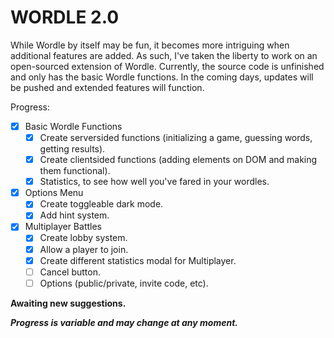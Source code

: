 # WORDLE 2.0

While Wordle by itself may be fun, it becomes more intriguing when additional features are added. As such, I've taken the liberty to work on an open-sourced extension of Wordle.
Currently, the source code is unfinished and only has the basic Wordle functions. In the coming days, updates will be pushed and extended features will function.

Progress:
- [x] Basic Wordle Functions
    - [x] Create serversided functions (initializing a game, guessing words, getting results).
    - [x] Create clientsided functions (adding elements on DOM and making them functional).
    - [x] Statistics, to see how well you've fared in your wordles.
- [x] Options Menu
    - [x] Create toggleable dark mode.
    - [x] Add hint system. 
- [x] Multiplayer Battles
    - [x] Create lobby system.
    - [x] Allow a player to join.
    - [x] Create different statistics modal for Multiplayer.
    - [ ] Cancel button.
    - [ ] Options (public/private, invite code, etc).

**Awaiting new suggestions.**

***Progress is variable and may change at any moment.***
